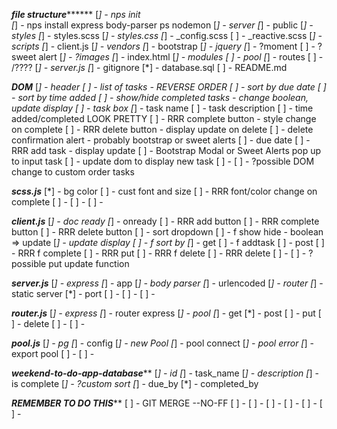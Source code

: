 *************file structure*******************
[*] - nps init  
[*] - nps install express body-parser ps nodemon
[*] - server
  [*] - public
    [*] - styles
      [*] - styles.scss
      [*] - styles.css
      [*] - _config.scss
      [ ] - _reactive.scss
    [*] - scripts
      [*] - client.js
    [*] - vendors
      [*] - bootstrap
      [*] - jquery
      [*] - ?moment
      [ ] - ?sweet alert
    [*] - ?images
    [*] - index.html
  [*] - modules
    [ ] - pool
  [*] - routes
    [ ] - /????
  [*] - server.js
[*] - gitignore
[*] - database.sql
[ ] - README.md

***********************DOM***********************
[*] - header
[ ] - list of tasks - REVERSE ORDER
  [ ] - sort by due date
  [ ] - sort by time added
  [ ] - show/hide completed tasks - change boolean, update display
  [ ] - task box
    [*] - task name
    [ ] - task description
    [ ] - time added/completed LOOK PRETTY
    [ ] - RRR complete button - style change on complete
    [ ] - RRR delete button - display update on delete
      [ ] - delete confirmation alert - probably bootstrap or sweet alerts
    [ ] - due date
[ ] - RRR add task - display update
  [ ] - Bootstrap Modal or Sweet Alerts pop up to input task
  [ ] - update dom to display new task
[ ] - 
[ ] - ?possible DOM change to custom order tasks

*********************scss.js*********************
[*] - bg color
[ ] - cust font and size
[ ] - RRR font/color change on complete
[ ] - 
[ ] - 
[ ] - 

*********************client.js*********************
[*] - doc ready 
[*] - onready
  [ ] - RRR add button
  [ ] - RRR complete button
  [ ] - RRR delete button
  [ ] - sort dropdown
[ ] - f show hide - boolean => update
[*] - update display
[ ] - f sort by
[*] - get
[ ] - f addtask
  [ ] - post
[ ] - RRR f complete
  [ ] - RRR put
[ ] - RRR f delete
  [ ] - RRR delete
[ ] - 
[ ] - ? possible put update function

*********************server.js*********************
[*] - express
[*] - app
[*] - body parser
[*] - urlencoded
[*] - router
[*] - static server
[*] - port
[ ] - 
[ ] - 
[ ] - 

*********************router.js*********************
[*] - express
[*] - router express
[*] - pool
[*] - get
[*] - post
[ ] - put
[ ] - delete
[ ] - 
[ ] - 

*********************pool.js*********************
[*] - pg
[*] - config
[*] - new Pool
[*] - pool connect
[*] - pool error
[*] - export pool
[ ] - 
[ ] - 

*************weekend-to-do-app-database***************
[*] - id
[*] - task_name
[*] - description
[*] - is complete
[*] - ?custom sort
[*] - due_by
[*] - completed_by

*****************REMEMBER TO DO THIS*******************
[ ] - GIT MERGE --NO-FF
[ ] - 
[ ] - 
[ ] - 
[ ] - 
[ ] - 
[ ] - 




